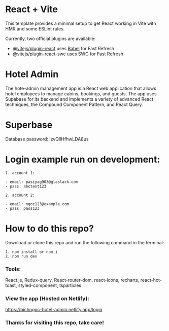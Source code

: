 # React + Vite

This template provides a minimal setup to get React working in Vite with HMR and some ESLint rules.

Currently, two official plugins are available:

- [@vitejs/plugin-react](https://github.com/vitejs/vite-plugin-react/blob/main/packages/plugin-react/README.md) uses [Babel](https://babeljs.io/) for Fast Refresh
- [@vitejs/plugin-react-swc](https://github.com/vitejs/vite-plugin-react-swc) uses [SWC](https://swc.rs/) for Fast Refresh

# Hotel Admin

The hote-admin management app is a React web application that allows hotel employees to manage cabins, bookings, and guests. The app uses Supabase for its backend and implements a variety of advanced React techniques, the Compound Component Pattern, and React Query.

# Superbase

Database password: izvQllHfhwLDA8us

# Login example run on development:

```
1. account 1:

- email: pasiyag903@glaslack.com
- pass: abctest123
```

```
2. account 2:

- email: ngoc123@example.com
- pass: pass123
```

# How to do this repo?

Download or clone this repo and run the following command in the terminal:

```
1. npm install or npm i
2. npm run dev

```

### Tools:

React.js, Redux-query, React-router-dom, react-icons, recharts, react-hot-toast, styled-component, tsparticles

### View the app (Hosted on Netlify):

https://bichngoc-hotel-admin.netlify.app/login

### Thanks for visiting this repo, take care!
